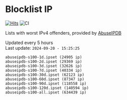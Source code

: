 # Blocklist IP

[![Hits](https://hits.seeyoufarm.com/api/count/incr/badge.svg?url=https%3A%2F%2Fgithub.com%2Fborestad%2Fblocklist-ip%2F&count_bg=%2379C83D&title_bg=%23555555&icon=&icon_color=%23E7E7E7&title=hits&edge_flat=false)](https://hits.seeyoufarm.com)  ![CI](https://img.shields.io/github/workflow/status/borestad/blocklist-ip/CI?style=flat-square)

Lists with worst IPv4 offenders, provided by [AbuseIPDB](https://www.abuseipdb.com/)

<!-- FOOTER-PLACEHOLDER -->
Updated every 5 hours<br>
Last update: `2024-09-20 - 15:25:25`
```
abuseipdb-s100-1d.ipset (24905 ip)
abuseipdb-s100-2d.ipset (29369 ip)
abuseipdb-s100-3d.ipset (32626 ip)
abuseipdb-s100-7d.ipset (40334 ip)
abuseipdb-s100-30d.ipset (62123 ip)
abuseipdb-s100-60d.ipset (87347 ip)
abuseipdb-s100-90d.ipset (118558 ip)
abuseipdb-s100-120d.ipset (140594 ip)
abuseipdb-s100-all.ipset (634439 ip)
```
